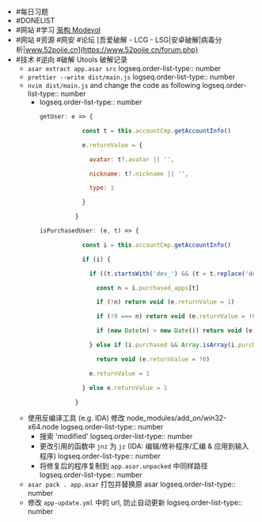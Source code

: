 - #每日习题
- #DONELIST
- #网站 #学习 [渐构 Modevol](https://www.modevol.com/)
- #网站 #资源 #网安 #论坛 [吾爱破解 - LCG - LSG|安卓破解|病毒分析|www.52pojie.cn](https://www.52pojie.cn/forum.php)
- #技术 #逆向 #破解 Utools 破解记录
	- `asar extract app.asar src`
	  logseq.order-list-type:: number
	- `prettier --write dist/main.js`
	  logseq.order-list-type:: number
	- `nvim dist/main.js` and change the code as following
	  logseq.order-list-type:: number
		- logseq.order-list-type:: number
		  ```js
		  getUser: e => {
		  
		              const t = this.accountCmp.getAccountInfo()
		  
		              e.returnValue = {
		  
		                avatar: t?.avatar || '',
		  
		                nickname: t?.nickname || '',
		  
		                type: 1
		  
		              }
		  
		            }
		  
		  isPurchasedUser: (e, t) => {
		  
		              const i = this.accountCmp.getAccountInfo()
		  
		              if (i) {
		  
		                if ((t.startsWith('dev_') && (t = t.replace('dev_', '')), i.purchased_apps)) {
		  
		                  const n = i.purchased_apps[t]
		  
		                  if (!n) return void (e.returnValue = 1)
		  
		                  if (!0 === n) return void (e.returnValue = !0)
		  
		                  if (new Date(n) > new Date()) return void (e.returnValue = 1)
		  
		                } else if (i.purchased && Array.isArray(i.purchased) && i.purchased.includes(t))
		  
		                  return void (e.returnValue = !0)
		  
		                e.returnValue = 1
		  
		              } else e.returnValue = 1
		  
		            }
		  ```
	- 使用反编译工具 (e.g. IDA) 修改 node_modules/add_on/win32-x64.node
	  logseq.order-list-type:: number
		- 搜索 'modified'
		  logseq.order-list-type:: number
		- 更改引用的函数中 `jnz` 为 `jz` (IDA: 编辑/修补程序/汇编 & 应用到输入程序)
		  logseq.order-list-type:: number
		- 将修复后的程序复制到 `app.asar.unpacked` 中同样路径
		  logseq.order-list-type:: number
	- `asar pack . app.asar` 打包并替换原 asar
	  logseq.order-list-type:: number
	- 修改 `app-update.yml` 中的 url, 防止自动更新
	  logseq.order-list-type:: number